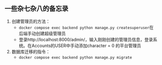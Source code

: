 ## 一些杂七杂八的备忘录
1. 创建管理员的方法：
    - ```docker compose exec backend python manage.py createsuperuser```在后端手动创建超级管理员
    - 登录http://localhost:8000/admin/，输入刚刚创建的管理员信息，登录系统。在Accounts的USER中手动添加character = 0 的平台管理员
2. 数据库迁移的指令：
    - ```docker compose exec backend python manage.py migrate```